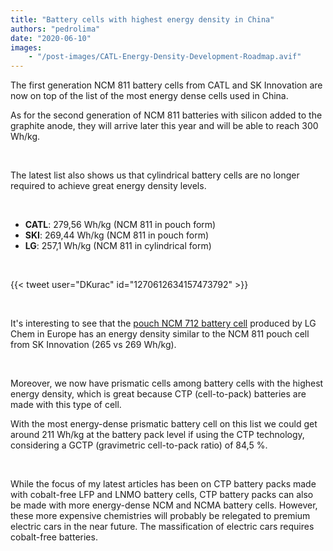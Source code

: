 ```yaml
---
title: "Battery cells with highest energy density in China"
authors: "pedrolima"
date: "2020-06-10"
images: 
    - "/post-images/CATL-Energy-Density-Development-Roadmap.avif"
---
```


The first generation NCM 811 battery cells from CATL and SK Innovation are now on top of the list of the most energy dense cells used in China.

As for the second generation of NCM 811 batteries with silicon added to the graphite anode, they will arrive later this year and will be able to reach 300 Wh/kg.

 

The latest list also shows us that cylindrical battery cells are no longer required to achieve great energy density levels.

 

- **CATL**: 279,56 Wh/kg (NCM 811 in pouch form)
- **SKI**: 269,44 Wh/kg (NCM 811 in pouch form)
- **LG**: 257,1 Wh/kg (NCM 811 in cylindrical form)

 

{{< tweet user="DKurac" id="1270612634157473792" >}}

 

It's interesting to see that the [pouch NCM 712 battery cell](/2020/06/05/lg-chem-started-ncm-712-battery-cells-production-last-year/) produced by LG Chem in Europe has an energy density similar to the NCM 811 pouch cell from SK Innovation (265 vs 269 Wh/kg).

 

Moreover, we now have prismatic cells among battery cells with the highest energy density, which is great because CTP (cell-to-pack) batteries are made with this type of cell.

With the most energy-dense prismatic battery cell on this list we could get around 211 Wh/kg at the battery pack level if using the CTP technology, considering a GCTP (gravimetric cell-to-pack ratio) of 84,5 %.

 

While the focus of my latest articles has been on CTP battery packs made with cobalt-free LFP and LNMO battery cells, CTP battery packs can also be made with more energy-dense NCM and NCMA battery cells. However, these more expensive chemistries will probably be relegated to premium electric cars in the near future. The massification of electric cars requires cobalt-free batteries.
